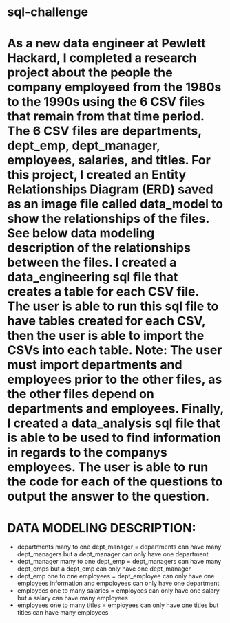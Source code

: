 # sql-challenge

# As a new data engineer at Pewlett Hackard, I completed a research project about the people the company employeed from the 1980s to the 1990s using the 6 CSV files that remain from that time period. The 6 CSV files are departments, dept_emp, dept_manager, employees, salaries, and titles. For this project, I created an Entity Relationships Diagram (ERD) saved as an image file called data_model to show the relationships of the files. See below data modeling description of the relationships between the files. I created a data_engineering sql file that creates a table for each CSV file. The user is able to run this sql file to have tables created for each CSV, then the user is able to import the CSVs into each table. Note: The user must import departments and employees prior to the other files, as the other files depend on departments and employees. Finally, I created a data_analysis sql file that is able to be used to find information in regards to the companys employees. The user is able to run the code for each of the questions to output the answer to the question. 

# DATA MODELING DESCRIPTION: 
 - departments many to one dept_manager = departments can have many dept_managers but a dept_manager can only have one department
 - dept_manager many to one dept_emp = dept_managers can have many dept_emps but a dept_emp can only have one dept_manager
 - dept_emp one to one employees = dept_employee can only have one employees information and empoloyees can only have one department
 - employees one to many salaries = employees can only have one salary but a salary can have many employees
 - employees one to many titles = employees can only have one titles but titles can have many employees